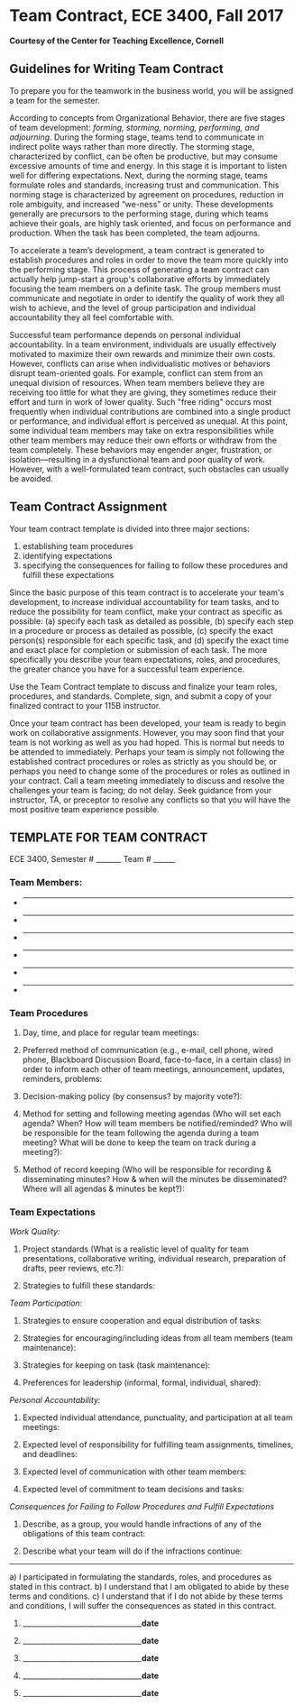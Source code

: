 
# Team Contract, ECE 3400, Fall 2017
**Courtesy of the Center for Teaching Excellence, Cornell**

## Guidelines for Writing Team Contract

To prepare you for the teamwork in the business world, you will be assigned a team for the semester.

According to concepts from Organizational Behavior, there are five stages of team development: _forming, storming, norming, performing, and adjourning_. During the forming stage, teams tend to communicate in indirect polite ways rather than more directly. The storming stage, characterized by conflict, can be often be productive, but may consume excessive amounts of time and energy. In this stage it is important to listen well for differing expectations. Next, during the norming stage, teams formulate roles and standards, increasing trust and communication. This norming stage is characterized by agreement on procedures, reduction in role ambiguity, and increased “we-ness” or unity.  These developments generally are precursors to the performing stage, during which teams achieve their goals, are highly task oriented, and focus on performance and production. When the task has been completed, the team adjourns.

To accelerate a team’s development, a team contract is generated to establish procedures and roles in order to move the team more quickly into the performing stage.  This process of generating a team contract can actually help jump-start a group's collaborative efforts by immediately focusing the team members on a definite task.  The group members must communicate and negotiate in order to identify the quality of work they all wish to achieve, and the level of group participation and individual accountability they all feel comfortable with.

Successful team performance depends on personal individual accountability.  In a team environment, individuals are usually effectively motivated to maximize their own rewards and minimize their own costs.  However, conflicts can arise when individualistic motives or behaviors disrupt team-oriented goals.  For example, conflict can stem from an unequal division of resources.  When team members believe they are receiving too little for what they are giving, they sometimes reduce their effort and turn in work of lower quality.  Such "free riding" occurs most frequently when individual contributions are combined into a single product or performance, and individual effort is perceived as unequal.  At this point, some individual team members may take on extra responsibilities while other team members may reduce their own efforts or withdraw from the team completely.  These behaviors may engender anger, frustration, or isolation—resulting in a dysfunctional team and poor quality of work.  However, with a well-formulated team contract, such obstacles can usually be avoided.

## Team Contract Assignment

Your team contract template is divided into three major sections:

1.	establishing team procedures
2.	identifying expectations
3.	specifying the consequences for failing to follow these procedures and fulfill these expectations

Since the basic purpose of this team contract is to accelerate your team's development, to increase individual accountability for team tasks, and to reduce the possibility for team conflict, make your contract as specific as possible:  (a) specify each task as detailed as possible, (b) specify each step in a procedure or process as detailed as possible, (c) specify the exact person(s) responsible for each specific task, and (d) specify the exact time and exact place for completion or submission of each task.  The more specifically you describe your team expectations, roles, and procedures, the greater chance you have for a successful team experience.

Use the Team Contract template to discuss and finalize your team roles, procedures, and standards.  Complete, sign, and submit a copy of your finalized contract to your 115B instructor.

Once your team contract has been developed, your team is ready to begin work on collaborative assignments.  However, you may soon find that your team is not working as well as you had hoped.  This is normal but needs to be attended to immediately.  Perhaps your team is simply not following the established contract procedures or roles as strictly as you should be, or perhaps you need to change some of the procedures or roles as outlined in your contract.  Call a team meeting immediately to discuss and resolve the challenges your team is facing; do not delay.  Seek guidance from your instructor, TA, or preceptor to resolve any conflicts so that you will have the most positive team experience possible.

## TEMPLATE FOR TEAM CONTRACT

ECE 3400, Semester # _______	Team # ______

### Team Members:
* _______________________________
* _______________________________
* _______________________________
* _______________________________
* _______________________________
* _______________________________


### Team Procedures

1.	Day, time, and place for regular team meetings:

2.	Preferred method of communication (e.g., e-mail, cell phone, wired phone, Blackboard Discussion Board, face-to-face, in a certain class) in order to inform each other of team meetings, announcement, updates, reminders, problems:

3.	Decision-making policy (by consensus? by majority vote?):

4.	Method for setting and following meeting agendas (Who will set each agenda? When? How will team members be notified/reminded? Who will be responsible for the team following the agenda during a team meeting?  What will be done to keep the team on track during a meeting?):

5.	Method of record keeping (Who will be responsible for recording & disseminating minutes?  How & when will the minutes be disseminated?  Where will all agendas & minutes be kept?):

### Team Expectations

_Work Quality:_

1.	Project standards (What is a realistic level of quality for team presentations, collaborative writing, individual research, preparation of drafts, peer reviews, etc.?):

2.	Strategies to fulfill these standards:

_Team Participation:_

1.	Strategies to ensure cooperation and equal distribution of tasks:

2.	Strategies for encouraging/including ideas from all team members (team maintenance):

3.	Strategies for keeping on task (task maintenance):

4.	Preferences for leadership (informal, formal, individual, shared):

_Personal Accountability:_

1.	Expected individual attendance, punctuality, and participation at all team meetings:

2.	Expected level of responsibility for fulfilling team assignments, timelines, and deadlines:

3.	Expected level of communication with other team members:

4.	Expected level of commitment to team decisions and tasks:

_Consequences for Failing to Follow Procedures and Fulfill Expectations_

1.	Describe, as a group, you would handle infractions of any of the obligations of this team contract:

2.	Describe what your team will do if the infractions continue:

------

a)	I participated in formulating the standards, roles, and procedures as stated in this contract.
b)	I understand that I am obligated to abide by these terms and conditions.
c)	I understand that if I do not abide by these terms and conditions, I will suffer the consequences as stated in this contract.

1) ___________________________________________________date__________________

2) ___________________________________________________date__________________

3) ___________________________________________________date__________________

4) ___________________________________________________date__________________

5) ___________________________________________________date__________________

